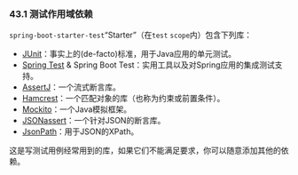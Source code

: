 ### 43.1 测试作用域依赖

`spring-boot-starter-test`“Starter”（在`test` `scope`内）包含下列库：

- [JUnit](http://junit.org/)：事实上的(de-facto)标准，用于Java应用的单元测试。
- [Spring Test](https://docs.spring.io/spring/docs/5.0.4.RELEASE/spring-framework-reference/testing.html#integration-testing) & Spring Boot Test：实用工具以及对Spring应用的集成测试支持。
- [AssertJ](https://joel-costigliola.github.io/assertj/)：一个流式断言库。
- [Hamcrest](http://hamcrest.org/JavaHamcrest/)：一个匹配对象的库（也称为约束或前置条件）。
- [Mockito](http://mockito.org/)：一个Java模拟框架。
- [JSONassert](https://github.com/skyscreamer/JSONassert)：一个针对JSON的断言库。
- [JsonPath](https://github.com/jayway/JsonPath)：用于JSON的XPath。

这是写测试用例经常用到的库，如果它们不能满足要求，你可以随意添加其他的依赖。
